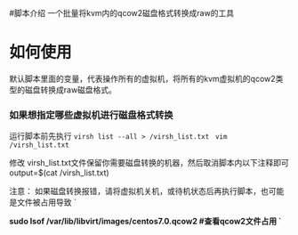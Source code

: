 #脚本介绍
一个批量将kvm内的qcow2磁盘格式转换成raw的工具
# 如何使用
默认脚本里面的变量，代表操作所有的虚拟机，将所有的kvm虚拟机的qcow2类型的磁盘转换成raw磁盘格式。

### 如果想指定哪些虚拟机进行磁盘格式转换
运行脚本前先执行
`virsh list --all > /virsh_list.txt `
`vim /virsh_list.txt`

修改 virsh_list.txt文件保留你需要磁盘转换的机器，然后取消脚本内以下注释即可
output=$(cat /virsh_list.txt)

注意：
如果磁盘转换报错，请将虚拟机关机，或待机状态后再执行脚本，也可能是文件被占用导致 `


**sudo lsof /var/lib/libvirt/images/centos7.0.qcow2 #查看qcow2文件占用
`**
